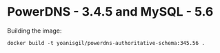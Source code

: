 # PowerDNS - 3.4.5 and MySQL - 5.6 

Building the image:
    
    docker build -t yoanisgil/powerdns-authoritative-schema:345.56 .
